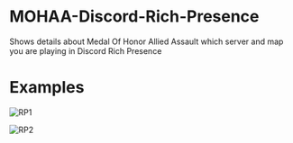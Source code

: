 # MOHAA-Discord-Rich-Presence
Shows details about Medal Of Honor Allied Assault which server and map you are playing in Discord Rich Presence
# Examples
![RP1](https://i.imgur.com/kDwciaV.png)

![RP2](https://i.imgur.com/fH7sT4u.png)
